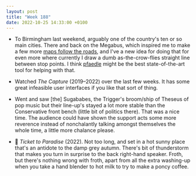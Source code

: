 ```yaml
---
layout: post
title: "Week 188"
date: 2022-10-25 14:33:00 +0100
---
```


- To Birmingham last weekend, arguably one of the country's ten or so main cities. There and back on the Megabus, which inspired me to make a few more [maps follow the roads](https://bustimes.org/services/m37-birmingham-norwich-city-centre#map), and I've a new idea for doing that for even more where currently I draw a dumb as-the-crow-flies straight line between stop points. I think [pfaedle](https://github.com/ad-freiburg/pfaedle) might be the best state-of-the-art tool for helping with that.

- Watched <cite>The Capture</cite> (2019–2022) over the last few weeks. It has some great infeasible user interfaces if you like that sort of thing.

- Went and saw [the] Sugababes, the Trigger's broom/ship of Theseus of pop music but their line-up's stayed a lot more stable than the Conservative front bench (little bit of politics there). That was a nice time. The audience could have shown the support acts some more reverence instead of nonchalantly talking amongst themselves the whole time, a little more chalance please.

- 🎦 <cite>Ticket to Paradise</cite> (2022). Not too long, and set in a hot sunny place that's an antidote to the damp grey autumn. There's bit of thunderstorm that makes you turn in surprise to the back right-hand speaker. Froth, but there's nothing wrong with froth, apart from all the extra washing-up when you take a hand blender to hot milk to try to make a poncy coffee.

